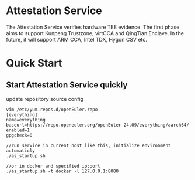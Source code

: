 # Attestation Service
The Attestation Service verifies hardware TEE evidence.
The first phase aims to support Kunpeng Trustzone, virtCCA and QingTian Enclave. In the future, it will support ARM CCA, Intel TDX, Hygon CSV etc.

# Quick Start
## Start Attestation Service quickly
update repository source config
```
vim /etc/yum.repos.d/openEuler.repo
[everything]
name=everything
baseurl=https://repo.openeuler.org/openEuler-24.09/everything/aarch64/
enabled=1
gpgcheck=0

//run service in current host like this, initialize environment automaticly
./as_startup.sh

//or in docker and specified ip:port
./as_startup.sh -t docker -l 127.0.0.1:8080
```
